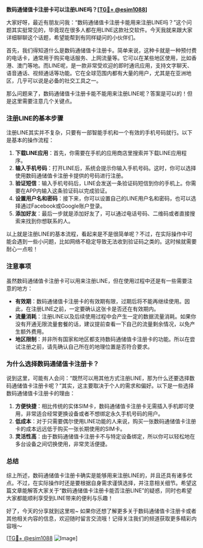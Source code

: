 **数码通储值卡注册卡可以注册LINE吗？[[TG💪+ @esim1088](https://t.me/s/esim1088)]**

大家好呀，最近有朋友问我：“数码通储值卡注册卡能用来注册LINE吗？”这个问题其实挺常见的，毕竟现在很多人都在用LINE这款社交软件。今天我就来跟大家详细聊聊这个话题，希望能帮到有同样疑问的小伙伴们。

首先，我们得知道什么是数码通储值卡注册卡。简单来说，这种卡就是一种预付费的电话卡，通常用于购买电话服务、上网流量等。它可以在某些地区使用，比如香港、澳门等地。而LINE呢，是一款非常受欢迎的即时通讯应用，支持文字聊天、语音通话、视频通话等功能。它在全球范围内都有大量的用户，尤其是在亚洲地区，几乎可以说是必备的社交工具之一。

那么问题来了，数码通储值卡注册卡能不能用来注册LINE呢？答案是可以的！但是这里需要注意几个关键点。

### 注册LINE的基本步骤

注册LINE其实并不复杂，只要有一部智能手机和一个有效的手机号码就行。以下是基本的操作流程：

1. **下载LINE应用**：首先，你需要在手机的应用商店里搜索并下载LINE应用程序。
2. **输入手机号码**：打开LINE后，系统会提示你输入手机号码。这时，你可以选择使用数码通储值卡注册卡提供的号码进行注册。
3. **验证短信**：输入手机号码后，LINE会发送一条验证码短信到你的手机上。你需要在APP内输入这条验证码以完成验证。
4. **设置用户名和密码**：接下来，你可以设置自己的LINE用户名和密码，也可以选择通过Facebook或Google账户登录。
5. **添加好友**：最后一步就是添加好友了，可以通过电话号码、二维码或者直接搜索来找到你想联系的人。

以上就是注册LINE的基本流程，看起来是不是很简单呢？不过，在实际操作中可能会遇到一些小问题，比如网络不稳定导致无法收到验证码之类的。这时候就需要耐心一点啦！

### 注意事项

虽然数码通储值卡注册卡可以用来注册LINE，但在使用过程中还是有一些需要注意的地方：

- **有效期**：数码通储值卡注册卡的有效期有限，过期后将不能再继续使用。因此，在注册LINE之前，一定要确认这张卡是否还在有效期内。
- **流量消耗**：注册LINE以及后续使用过程中会产生一定的数据流量消耗。如果你没有开通无限流量套餐的话，建议提前查看一下自己的流量剩余情况，以免产生额外费用。
- **地区限制**：并非所有国家和地区都支持数码通储值卡注册卡的功能。所以在尝试注册之前，请先确认自己所在的地理位置是否符合要求。

### 为什么选择数码通储值卡注册卡？

说到这里，可能有人会问：“既然可以用其他方式注册LINE，那为什么还要选择数码通储值卡注册卡呢？”其实，这主要取决于个人的需求和偏好。以下是一些选择数码通储值卡注册卡的理由：

1. **方便快捷**：相比传统的实体SIM卡，数码通储值卡注册卡无需插入手机即可使用，非常适合经常更换设备或者不想绑定永久手机号码的用户。
2. **低成本**：对于只需要偶尔使用LINE功能的人来说，购买一张数码通储值卡注册卡的成本远远低于购买一张长期使用的SIM卡。
3. **灵活性高**：由于数码通储值卡注册卡不与特定设备绑定，所以你可以轻松地在多台设备之间切换使用，非常灵活便捷。

### 总结

综上所述，数码通储值卡注册卡确实是能够用来注册LINE的，并且还具有诸多优点。不过，在实际操作时还是要根据自身需求谨慎选择，并注意相关细节。希望这篇文章能解答大家关于“数码通储值卡注册卡能否注册LINE”的疑惑，同时也希望大家都能顺利享受到LINE带来的便利与乐趣！

好了，今天的分享就到这里啦~ 如果你还想了解更多关于数码通储值卡注册卡或者其他相关内容的信息，欢迎随时留言交流哦！记得关注我们的频道获取更多精彩内容哦～

[[TG💪+ @esim1088](https://t.me/s/esim1088) ![Image](https://i.postimg.cc/4NQfJmqS/Snipaste-2025-05-13-00-14-12.png)]